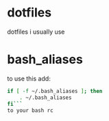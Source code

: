 # dotfiles
dotfiles i usually use

# bash_aliases
to use this add:
```bash
if [ -f ~/.bash_aliases ]; then
    . ~/.bash_aliases
fi```
to your bash rc
